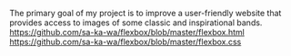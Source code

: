 The primary goal of my project is to improve a user-friendly website that provides access to images of some classic and inspirational bands.
https://github.com/sa-ka-wa/flexbox/blob/master/flexbox.html
https://github.com/sa-ka-wa/flexbox/blob/master/flexbox.css
